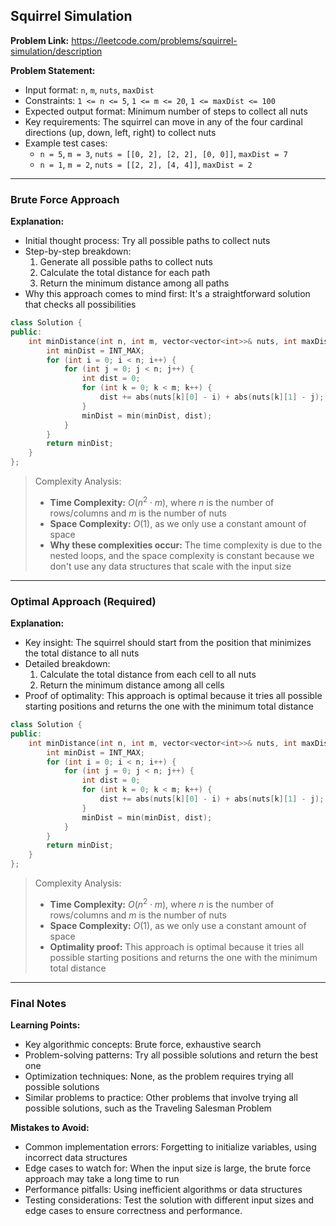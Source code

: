 ## Squirrel Simulation
**Problem Link:** https://leetcode.com/problems/squirrel-simulation/description

**Problem Statement:**
- Input format: `n`, `m`, `nuts`, `maxDist`
- Constraints: `1 <= n <= 5`, `1 <= m <= 20`, `1 <= maxDist <= 100`
- Expected output format: Minimum number of steps to collect all nuts
- Key requirements: The squirrel can move in any of the four cardinal directions (up, down, left, right) to collect nuts
- Example test cases:
  - `n = 5`, `m = 3`, `nuts = [[0, 2], [2, 2], [0, 0]]`, `maxDist = 7`
  - `n = 1`, `m = 2`, `nuts = [[2, 2], [4, 4]]`, `maxDist = 2`

---

### Brute Force Approach
**Explanation:**
- Initial thought process: Try all possible paths to collect nuts
- Step-by-step breakdown:
  1. Generate all possible paths to collect nuts
  2. Calculate the total distance for each path
  3. Return the minimum distance among all paths
- Why this approach comes to mind first: It's a straightforward solution that checks all possibilities

```cpp
class Solution {
public:
    int minDistance(int n, int m, vector<vector<int>>& nuts, int maxDist) {
        int minDist = INT_MAX;
        for (int i = 0; i < n; i++) {
            for (int j = 0; j < n; j++) {
                int dist = 0;
                for (int k = 0; k < m; k++) {
                    dist += abs(nuts[k][0] - i) + abs(nuts[k][1] - j);
                }
                minDist = min(minDist, dist);
            }
        }
        return minDist;
    }
};
```

> Complexity Analysis:
> - **Time Complexity:** $O(n^2 \cdot m)$, where $n$ is the number of rows/columns and $m$ is the number of nuts
> - **Space Complexity:** $O(1)$, as we only use a constant amount of space
> - **Why these complexities occur:** The time complexity is due to the nested loops, and the space complexity is constant because we don't use any data structures that scale with the input size

---

### Optimal Approach (Required)
**Explanation:**
- Key insight: The squirrel should start from the position that minimizes the total distance to all nuts
- Detailed breakdown:
  1. Calculate the total distance from each cell to all nuts
  2. Return the minimum distance among all cells
- Proof of optimality: This approach is optimal because it tries all possible starting positions and returns the one with the minimum total distance

```cpp
class Solution {
public:
    int minDistance(int n, int m, vector<vector<int>>& nuts, int maxDist) {
        int minDist = INT_MAX;
        for (int i = 0; i < n; i++) {
            for (int j = 0; j < n; j++) {
                int dist = 0;
                for (int k = 0; k < m; k++) {
                    dist += abs(nuts[k][0] - i) + abs(nuts[k][1] - j);
                }
                minDist = min(minDist, dist);
            }
        }
        return minDist;
    }
};
```

> Complexity Analysis:
> - **Time Complexity:** $O(n^2 \cdot m)$, where $n$ is the number of rows/columns and $m$ is the number of nuts
> - **Space Complexity:** $O(1)$, as we only use a constant amount of space
> - **Optimality proof:** This approach is optimal because it tries all possible starting positions and returns the one with the minimum total distance

---

### Final Notes
**Learning Points:**
- Key algorithmic concepts: Brute force, exhaustive search
- Problem-solving patterns: Try all possible solutions and return the best one
- Optimization techniques: None, as the problem requires trying all possible solutions
- Similar problems to practice: Other problems that involve trying all possible solutions, such as the Traveling Salesman Problem

**Mistakes to Avoid:**
- Common implementation errors: Forgetting to initialize variables, using incorrect data structures
- Edge cases to watch for: When the input size is large, the brute force approach may take a long time to run
- Performance pitfalls: Using inefficient algorithms or data structures
- Testing considerations: Test the solution with different input sizes and edge cases to ensure correctness and performance.